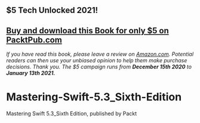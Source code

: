 ## $5 Tech Unlocked 2021!
[Buy and download this Book for only $5 on PacktPub.com](https://www.packtpub.com/product/mastering-swift-5-3-sixth-edition/9781800562158)
-----
*If you have read this book, please leave a review on [Amazon.com](https://www.amazon.com/gp/product/1800562152).     Potential readers can then use your unbiased opinion to help them make purchase decisions. Thank you. The $5 campaign         runs from __December 15th 2020__ to __January 13th 2021.__*

# Mastering-Swift-5.3_Sixth-Edition
Mastering Swift 5.3_Sixth Edition, published by Packt
